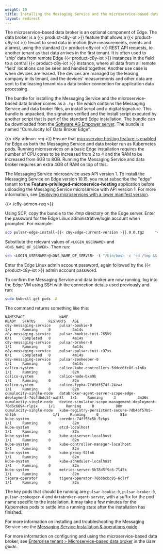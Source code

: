 ```yaml
---
weight: 10
title: Installing the Messaging Service and the microservice-based data broker on Edge
layout: redirect
---
```


The microservice-based data broker is an optional component of Edge. The data broker is a {{< product-c8y-iot >}} feature that allows a {{< product-c8y-iot >}} tenant to send data in motion (live measurements, events and alarms), using the standard {{< product-c8y-iot >}} REST API requests, to another tenant as that data arrives in the first tenant. It is often used to 'ship' data from remote Edge {{< product-c8y-iot >}} instances in the field to a central {{< product-c8y-iot >}} instance, where all data from all remote 'field' locations can be seen and handled together. Another use case is when devices are leased. The devices are managed by the leasing company in its tenant, and the devices' measurements and other data are sent to the leasing tenant via a data broker connection for application data processing.

The bundle for installing the Messaging Service and the microservice-based data broker comes as a `.tgz` file which contains the Messaging Service and data broker files, an install script and a digital signature. This bundle is unpacked, the signature verified and the install script executed by another script that is part of the standard Edge installation. The bundle can be downloaded from the [Software AG Empower server](https://empower.softwareag.com/). The bundle is named "Cumulocity IoT Data Broker Edge".

{{< c8y-admon-req >}}
Ensure that [microservice hosting feature is enabled](/edge/configuration/#configuring-microservices) for Edge as both the Messaging Service and data broker run as Kubernetes pods. Running microservices on a basic Edge installation requires the number of CPU cores to be increased from 2 to 4 and the RAM to be increased from 6GB to 8GB. Running the Messaging Service and data broker requires an extra 4GB of RAM on top of this.

The Messaging Service microservice uses API version 1. To install the Messaging Service on Edge version 10.15, you must subscribe the "edge" tenant to the **Feature-privileged-microservice-hosting** application before uploading the Messaging Service microservice with API version 1. For more information, see [Deploying microservices with a lower manifest version](/edge/configuration/#deploying-microservices-with-a-lower-manifest-version).

{{< /c8y-admon-req >}}

Using SCP, copy the bundle to the */tmp* directory on the Edge server. Enter the password for the Edge Linux administrative/login account when prompted. For example:

```bash
scp pulsar-edge-install-{{< c8y-edge-current-version >}}.0.0.tgz	 "<LOGIN_USERNAME>@<DNS_NAME_OF_SERVER>:/tmp/"
```

Substitute the relevant values of `<LOGIN_USERNAME>` and `<DNS_NAME_OF_SERVER>`. Then run:
```bash
ssh <LOGIN_USERNAME>@<DNS_NAME_OF_SERVER> -t "/bin/bash -c 'cd /tmp && sudo /opt/c8y/utilities/install_signed_package.sh /tmp/pulsar-edge-install-1015.0.0.tgz"
```

Enter the Edge Linux admin account password, again followed by the {{< product-c8y-iot >}} admin account password.

To confirm the Messaging Service and data broker are now running, log into the Edge VM using SSH with the connection details used previously and run:

```bash
sudo kubectl get pods -A
```

The command returns something like this:

```
NAMESPACE                NAME                                                             READY   STATUS      RESTARTS   AGE
c8y-messaging-service    pulsar-bookie-0                                                  1/1     Running     0          4m14s
c8y-messaging-service    pulsar-bookie-init-765k9                                         0/1     Completed   0          4m14s
c8y-messaging-service    pulsar-broker-0                                                  1/1     Running     0          4m14s
c8y-messaging-service    pulsar-pulsar-init-z97xs                                         0/1     Completed   0          4m14s
c8y-messaging-service    pulsar-zookeeper-0                                               1/1     Running     0          4m14s
calico-system            calico-kube-controllers-5ddcc6fc8f-sln6x                         1/1     Running     0          82m
calico-system            calico-node-bxm9b                                                1/1     Running     0          82m
calico-system            calico-typha-7fd9df674f-24zwz                                    1/1     Running     0          82m
cumulocity-single-node   databroker-agent-server-scope-edge-deployment-7dc4dbdc5f-wxh8l   1/1     Running     3          3m36s
cumulocity-single-node   device-simulator-scope-management-deployment-78d5c6694-rlpjx     1/1     Running     0          80m
cumulocity-single-node   kube-registry-persistent-secure-7db46f57b5-vhlbh                 1/1     Running     0          81m
kube-system              coredns-74ff55c5b-5zkps                                          1/1     Running     0          82m
kube-system              etcd-localhost                                                   1/1     Running     0          82m
kube-system              kube-apiserver-localhost                                         1/1     Running     0          82m
kube-system              kube-controller-manager-localhost                                1/1     Running     0          82m
kube-system              kube-proxy-92lm6                                                 1/1     Running     0          82m
kube-system              kube-scheduler-localhost                                         1/1     Running     0          82m
kube-system              metrics-server-5b78d5f9c6-7l45k                                  1/1     Running     0          82m
tigera-operator          tigera-operator-76bbbcbc85-6clrf                                 1/1     Running     0          82m
```
The key pods that should be running are `pulsar-bookie-0`, `pulsar-broker-0`, `pulsar-zookeeper-0` and `databroker-agent-server`, with a suffix for the pod name specific to the installation. It may take a few minutes for the Kubernetes pods to settle into a running state after the installation has finished.

For more information on installing and troubleshooting the Messaging Service see the [Messaging Service Installation & operations guide](https://empower.softwareag.com/sl24sec/SecuredServices/document/java/cumulocity_iot_platform/iot10-15-0/10-15-0_Messaging_Service_Installation_and_Operations_guide.pdf).

For more information on configuring and using the microservice-based data broker, see [Enterprise tenant > Microservice-based data broker](/users-guide/enterprise-tenant/#ms-data-broker) in the *User guide*.
